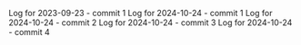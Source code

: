 Log for 2023-09-23 - commit 1
Log for 2024-10-24 - commit 1
Log for 2024-10-24 - commit 2
Log for 2024-10-24 - commit 3
Log for 2024-10-24 - commit 4
